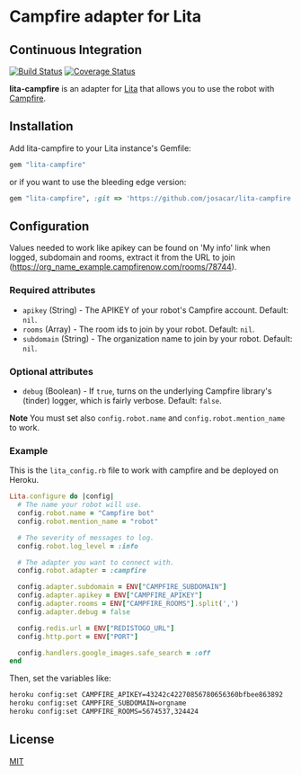 # Campfire adapter for Lita

## Continuous Integration

[![Build Status](https://secure.travis-ci.org/josacar/lita-campfire.png)](http://travis-ci.org/josacar/lita-campfire)
[![Coverage Status](https://coveralls.io/repos/josacar/lita-campfire/badge.png)](https://coveralls.io/r/josacar/lita-campfire)

**lita-campfire** is an adapter for [Lita](https://github.com/jimmycuadra/lita) that allows you to use the robot with [Campfire](https://campfirenow.com).

## Installation

Add lita-campfire to your Lita instance's Gemfile:

```ruby
gem "lita-campfire"
```

or if you want to use the bleeding edge version:

```ruby
gem "lita-campfire", :git => 'https://github.com/josacar/lita-campfire.git'
```

## Configuration

Values needed to work like apikey can be found on 'My info' link when logged, subdomain and rooms, extract it from the URL to join (https://org_name_example.campfirenow.com/rooms/78744).

### Required attributes

* `apikey` (String) - The APIKEY of your robot's Campfire account. Default: `nil`.
* `rooms` (Array) - The room ids to join by your robot. Default: `nil`.
* `subdomain` (String) - The organization name to join by your robot. Default: `nil`.

### Optional attributes

* `debug` (Boolean) - If `true`, turns on the underlying Campfire library's (tinder) logger, which is fairly verbose. Default: `false`.

**Note** You must set also `config.robot.name` and `config.robot.mention_name` to work.

### Example

This is the `lita_config.rb` file to work with campfire and be deployed on Heroku.

```ruby
Lita.configure do |config|
  # The name your robot will use.
  config.robot.name = "Campfire bot"
  config.robot.mention_name = "robot"

  # The severity of messages to log.
  config.robot.log_level = :info

  # The adapter you want to connect with.
  config.robot.adapter = :campfire

  config.adapter.subdomain = ENV["CAMPFIRE_SUBDOMAIN"]
  config.adapter.apikey = ENV["CAMPFIRE_APIKEY"]
  config.adapter.rooms = ENV["CAMPFIRE_ROOMS"].split(',')
  config.adapter.debug = false

  config.redis.url = ENV["REDISTOGO_URL"]
  config.http.port = ENV["PORT"]

  config.handlers.google_images.safe_search = :off
end
```

Then, set the variables like:

```bash
heroku config:set CAMPFIRE_APIKEY=43242c42270856780656360bfbee863892
heroku config:set CAMPFIRE_SUBDOMAIN=orgname
heroku config:set CAMPFIRE_ROOMS=5674537,324424
```

## License

[MIT](http://opensource.org/licenses/MIT)
